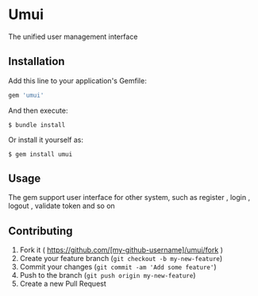# Umui

The unified user management interface

## Installation

Add this line to your application's Gemfile:

```ruby
gem 'umui'
```

And then execute:

    $ bundle install

Or install it yourself as:

    $ gem install umui

## Usage

The gem support user interface for other system, such as register , login , logout , validate token and so on

## Contributing

1. Fork it ( https://github.com/[my-github-username]/umui/fork )
2. Create your feature branch (`git checkout -b my-new-feature`)
3. Commit your changes (`git commit -am 'Add some feature'`)
4. Push to the branch (`git push origin my-new-feature`)
5. Create a new Pull Request
